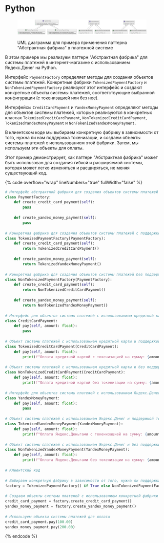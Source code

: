 # Python

<figure><img src="../../../../../.gitbook/assets/image (1) (1) (1) (1) (1) (1) (1) (1) (1) (1) (1) (1) (1) (1).png" alt=""><figcaption><p>UML диаграмма для примера применения паттерна "Абстрактная фабрика" в платежной системе</p></figcaption></figure>

В этом примере мы реализуем паттерн "Абстрактная фабрика" для системы платежей в интернет-магазине с использованием Яндекс.Денег на Python.

Интерфейс `PaymentFactory` определяет методы для создания объектов системы платежей. Конкретные фабрики `TokenizedPaymentFactory` и `NonTokenizedPaymentFactory` реализуют этот интерфейс и создают конкретные объекты системы платежей, соответствующие выбранной конфигурации (с токенизацией или без нее).

Интерфейсы `CreditCardPayment` и `YandexMoneyPayment` определяют методы для объектов системы платежей, которые реализуются в конкретных классах `TokenizedCreditCardPayment`, `NonTokenizedCreditCardPayment`, `TokenizedYandexMoneyPayment` и `NonTokenizedYandexMoneyPayment`.

В клиентском коде мы выбираем конкретную фабрику в зависимости от того, нужна ли нам поддержка токенизации, и создаем объекты системы платежей с использованием этой фабрики. Затем, мы используем эти объекты для оплаты.

Этот пример демонстрирует, как паттерн "Абстрактная фабрика" может быть использован для создания гибкой и расширяемой системы, которая может легко изменяться и расширяться, не меняя существующий код.

{% code overflow="wrap" lineNumbers="true" fullWidth="false" %}
```python
# Интерфейс абстрактной фабрики для создания объектов системы платежей
class PaymentFactory:
    def create_credit_card_payment(self):
        pass

    def create_yandex_money_payment(self):
        pass

# Конкретная фабрика для создания объектов системы платежей с поддержкой токенизации
class TokenizedPaymentFactory(PaymentFactory):
    def create_credit_card_payment(self):
        return TokenizedCreditCardPayment()

    def create_yandex_money_payment(self):
        return TokenizedYandexMoneyPayment()

# Конкретная фабрика для создания объектов системы платежей без поддержки токенизации
class NonTokenizedPaymentFactory(PaymentFactory):
    def create_credit_card_payment(self):
        return NonTokenizedCreditCardPayment()

    def create_yandex_money_payment(self):
        return NonTokenizedYandexMoneyPayment()

# Интерфейс для объектов системы платежей с использованием кредитной карты
class CreditCardPayment:
    def pay(self, amount: float):
        pass

# Объект системы платежей с использованием кредитной карты и поддержкой токенизации
class TokenizedCreditCardPayment(CreditCardPayment):
    def pay(self, amount: float):
        print(f"Оплата кредитной картой с токенизацией на сумму: {amount:.2f}")

# Объект системы платежей с использованием кредитной карты и без поддержки токенизации
class NonTokenizedCreditCardPayment(CreditCardPayment):
    def pay(self, amount: float):
        print(f"Оплата кредитной картой без токенизации на сумму: {amount:.2f}")

# Интерфейс для объектов системы платежей с использованием Яндекс.Денег
class YandexMoneyPayment:
    def pay(self, amount: float):
        pass

# Объект системы платежей с использованием Яндекс.Денег и поддержкой токенизации
class TokenizedYandexMoneyPayment(YandexMoneyPayment):
    def pay(self, amount: float):
        print(f"Оплата Яндекс.Деньгами с токенизацией на сумму: {amount:.2f}")

# Объект системы платежей с использованием Яндекс.Денег и без поддержки токенизации
class NonTokenizedYandexMoneyPayment(YandexMoneyPayment):
    def pay(self, amount: float):
        print(f"Оплата Яндекс.Деньгами без токенизации на сумму: {amount:.2f}")

# Клиентский код

# Выбираем конкретную фабрику в зависимости от того, нужна ли поддержка токенизации
factory = TokenizedPaymentFactory() if True else NonTokenizedPaymentFactory()

# Создаем объекты системы платежей с использованием конкретной фабрики
credit_card_payment = factory.create_credit_card_payment()
yandex_money_payment = factory.create_yandex_money_payment()

# Используем объекты системы платежей для оплаты
credit_card_payment.pay(100.00)
yandex_money_payment.pay(200.00)


```
{% endcode %}
